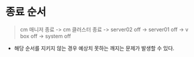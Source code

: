 # 종료 순서
> cm 매니저 종료 -> cm 클러스터 종료 -> server02 off -> server01 off -> v box off -> system off 

- 해당 순서를 지키지 않는 경우 예상치 못하는 깨지는 문제가 발생할 수 있다.


